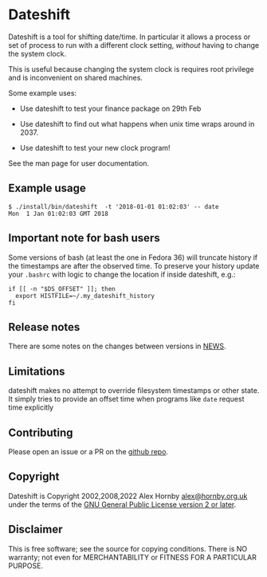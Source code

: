 # Dateshift

Dateshift is a tool for shifting date/time. In particular it allows a
process or set of process to run with a different clock setting,
_without_ having to change the system clock.

This is useful because changing the system clock is requires root
privilege and is inconvenient on shared machines.

Some example uses:

* Use dateshift to test your finance package on 29th Feb

* Use dateshift to find out what happens when unix time wraps around in 2037.

* Use dateshift to test your new clock program!

See the man page for user documentation.

## Example usage

```shell
$ ./install/bin/dateshift  -t '2018-01-01 01:02:03' -- date
Mon  1 Jan 01:02:03 GMT 2018
```

## Important note for bash users
Some versions of bash (at least the one in Fedora 36) will truncate history if the timestamps are after the observed time.  To preserve your history update your `.bashrc` with logic to change the location if inside dateshift, e.g.:

```shell
if [[ -n "$DS_OFFSET" ]]; then
  export HISTFILE=~/.my_dateshift_history
fi
```

## Release notes

There are some notes on the changes between versions in [NEWS](./NEWS.md).

## Limitations

dateshift makes no attempt to override filesystem timestamps or other state.  It simply tries to provide an offset time when programs like `date` request time explicitly

## Contributing

Please open an issue or a PR on the [github repo](https://github.com/ahornby/dateshift).

## Copyright

Dateshift is Copyright 2002,2008,2022 Alex Hornby <alex@hornby.org.uk> under
the terms of the [GNU General Public License version 2 or later](./COPYING).

## Disclaimer

This is free software; see the source for copying conditions.  There is NO
warranty; not even for MERCHANTABILITY or FITNESS FOR A PARTICULAR PURPOSE.
